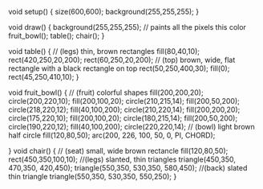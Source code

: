void setup() {
  size(600,600);
  background(255,255,255);
}

void draw() {
  background(255,255,255); // paints all the pixels this color
  fruit_bowl();
  table();
  chair();
}

void table() {
  // (legs) thin, brown rectangles
fill(80,40,10);
rect(420,250,20,200);
rect(60,250,20,200);
 // (top) brown, wide, flat rectangle with a black rectangle on top
rect(50,250,400,30);
fill(0);
rect(45,250,410,10);
}

void fruit_bowl() {
  // (fruit) colorful shapes 
fill(200,200,20);
circle(200,220,10);
fill(200,100,20);
circle(210,215,14);
fill(200,50,200);
circle(218,220,12);
fill(40,100,200);
circle(210,220,14);
fill(200,200,20);
circle(175,220,10);
fill(200,100,20);
circle(180,215,14);
fill(200,50,200);
circle(190,220,12);
fill(40,100,200);
circle(220,220,14);
  // (bowl) light brown half circle
  fill(120,80,50);
arc(200, 226, 100, 50, 0, PI, CHORD);

}
void chair() {
  // (seat) small, wide brown rectancle
 fill(120,80,50);
  rect(450,350,100,10);
  //(legs) slanted, thin triangles
triangle(450,350, 470,350, 420,450);
triangle(550,350, 530,350, 580,450);
  //(back) slated thin triangle
triangle(550,350, 530,350, 550,250);
 }

 
